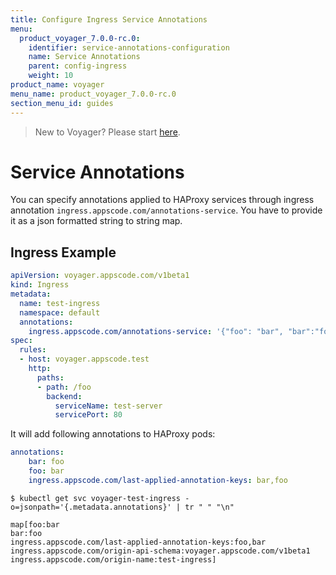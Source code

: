 ```yaml
---
title: Configure Ingress Service Annotations
menu:
  product_voyager_7.0.0-rc.0:
    identifier: service-annotations-configuration
    name: Service Annotations
    parent: config-ingress
    weight: 10
product_name: voyager
menu_name: product_voyager_7.0.0-rc.0
section_menu_id: guides
---
```

> New to Voyager? Please start [here](/docs/concepts/overview.md).

# Service Annotations

You can specify annotations applied to HAProxy services through ingress annotation `ingress.appscode.com/annotations-service`. You have to provide it as a json formatted string to string map.

## Ingress Example

```yaml
apiVersion: voyager.appscode.com/v1beta1
kind: Ingress
metadata:
  name: test-ingress
  namespace: default
  annotations:
    ingress.appscode.com/annotations-service: '{"foo": "bar", "bar":"foo"}'
spec:
  rules:
  - host: voyager.appscode.test
    http:
      paths:
      - path: /foo
        backend:
          serviceName: test-server
          servicePort: 80
```

It will add following annotations to HAProxy pods:

```yaml
annotations:
    bar: foo
    foo: bar
    ingress.appscode.com/last-applied-annotation-keys: bar,foo
```

```console
$ kubectl get svc voyager-test-ingress -o=jsonpath='{.metadata.annotations}' | tr " " "\n"

map[foo:bar
bar:foo
ingress.appscode.com/last-applied-annotation-keys:foo,bar
ingress.appscode.com/origin-api-schema:voyager.appscode.com/v1beta1
ingress.appscode.com/origin-name:test-ingress]
```